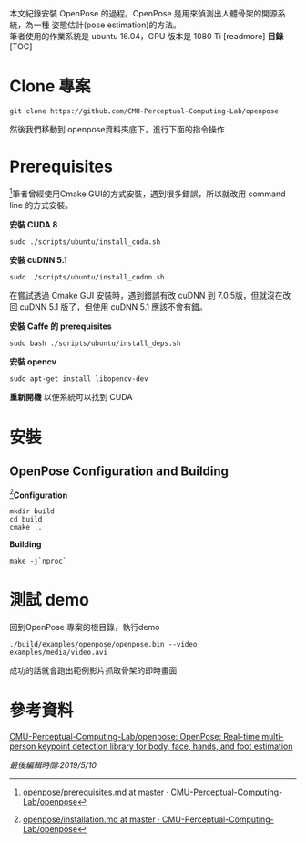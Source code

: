 本文紀錄安裝 OpenPose 的過程。OpenPose 是用來偵測出人體骨架的開源系統，為一種 姿態估計(pose estimation)的方法。  
筆者使用的作業系統是 ubuntu 16.04，GPU 版本是 1080 Ti
[readmore]
**目錄**  
[TOC]
# Clone 專案
```shell
git clone https://github.com/CMU-Perceptual-Computing-Lab/openpose
```
然後我們移動到 openpose資料夾底下，進行下面的指令操作
# Prerequisites
[^1]筆者曾經使用Cmake GUI的方式安裝，遇到很多錯誤，所以就改用 command line 的方式安裝。

**安裝 CUDA 8**
```shell
sudo ./scripts/ubuntu/install_cuda.sh
```

**安裝 cuDNN 5.1**
```shell
sudo ./scripts/ubuntu/install_cudnn.sh
```
在嘗試透過 Cmake GUI 安裝時，遇到錯誤有改 cuDNN 到 7.0.5版，但就沒在改回 cuDNN 5.1 版了，但使用 cuDNN 5.1 應該不會有錯。

**安裝 Caffe 的 prerequisites**
```shell
sudo bash ./scripts/ubuntu/install_deps.sh
```

**安裝 opencv**
```shell
sudo apt-get install libopencv-dev
```
**重新開機**
以便系統可以找到 CUDA
# 安裝
## OpenPose Configuration and Building
[^2]**Configuration**
```shell
mkdir build
cd build
cmake ..
```

**Building**
```shell
make -j`nproc`
```
# 測試 demo
回到OpenPose 專案的根目錄，執行demo
```shell
./build/examples/openpose/openpose.bin --video examples/media/video.avi
```
成功的話就會跑出範例影片抓取骨架的即時畫面
# 參考資料
[CMU-Perceptual-Computing-Lab/openpose: OpenPose: Real-time multi-person keypoint detection library for body, face, hands, and foot estimation](https://github.com/CMU-Perceptual-Computing-Lab/openpose)

[^1]: [openpose/prerequisites.md at master · CMU-Perceptual-Computing-Lab/openpose](https://github.com/CMU-Perceptual-Computing-Lab/openpose/blob/master/doc/prerequisites.md)
[^2]:[openpose/installation.md at master · CMU-Perceptual-Computing-Lab/openpose](https://github.com/CMU-Perceptual-Computing-Lab/openpose/blob/master/doc/installation.md)

*最後編輯時間:2019/5/10*

<!--tags:
環境架設, 姿態估計, 機器學習
-->
<!--stackedit_data:
eyJwcm9wZXJ0aWVzIjoidGFnczogJ+eSsOWig+aetuiorSwg5a
e/5oWL5Lyw6KiILCDmqZ/lmajlrbjnv5InXG4iLCJoaXN0b3J5
IjpbLTkyODU5OTUzMiwtMTEyNjU5MjgyNiwtMTE4ODExNjY2Ni
w1MDk1MDk2MDksLTE4MTYzNTU5NjddfQ==
-->